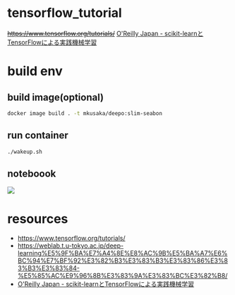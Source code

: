 # tensorflow_tutorial
~~https://www.tensorflow.org/tutorials/~~
[O'Reilly Japan - scikit-learnとTensorFlowによる実践機械学習](https://www.oreilly.co.jp/books/9784873118345/)

# build env
## build image(optional)
```bash
docker image build . -t mkusaka/deepo:slim-seabon
```

## run container
```bash
./wakeup.sh
```

## noteboook
![](https://user-images.githubusercontent.com/24956031/50733381-00744380-11d0-11e9-82ad-812956d0fc98.png)


# resources
- https://www.tensorflow.org/tutorials/
- https://weblab.t.u-tokyo.ac.jp/deep-learning%E5%9F%BA%E7%A4%8E%E8%AC%9B%E5%BA%A7%E6%BC%94%E7%BF%92%E3%82%B3%E3%83%B3%E3%83%86%E3%83%B3%E3%83%84-%E5%85%AC%E9%96%8B%E3%83%9A%E3%83%BC%E3%82%B8/
- [O'Reilly Japan - scikit-learnとTensorFlowによる実践機械学習](https://www.oreilly.co.jp/books/9784873118345/)
